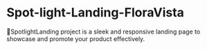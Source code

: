 # Spot-light-Landing-FloraVista
🎯SpotlightLanding project is a sleek and responsive landing page to showcase and promote your product effectively.
